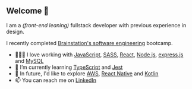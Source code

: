 ## Welcome 👋
I am a *(front-end leaning)* fullstack developer with previous experience in design.

I recently completed [Brainstation's software engineering](https://brainstation.io/online/software-engineering-bootcamp) bootcamp.

- 👨🏾‍💻 I love working with [JavaScript](https://developer.mozilla.org/en-US/docs/Web/JavaScript), [SASS](https://sass-lang.com/), [React](https://react.dev/), [Node js](https://nodejs.org/en/about), [express.js](https://expressjs.com/) and [MySQL](https://www.mysql.com/)
- 🌱 I’m currently learning [TypeScript](https://www.typescriptlang.org/) and [Jest](https://jestjs.io/)
- 🔭 In future, I'd like to explore [AWS](https://aws.amazon.com/serverless/?hp=tile&tile=solutions), [React Native](https://reactnative.dev/) and [Kotlin](https://kotlinlang.org/)
- 📫 You can reach me on [LinkedIn](https://www.linkedin.com/in/richardacquaye/)
